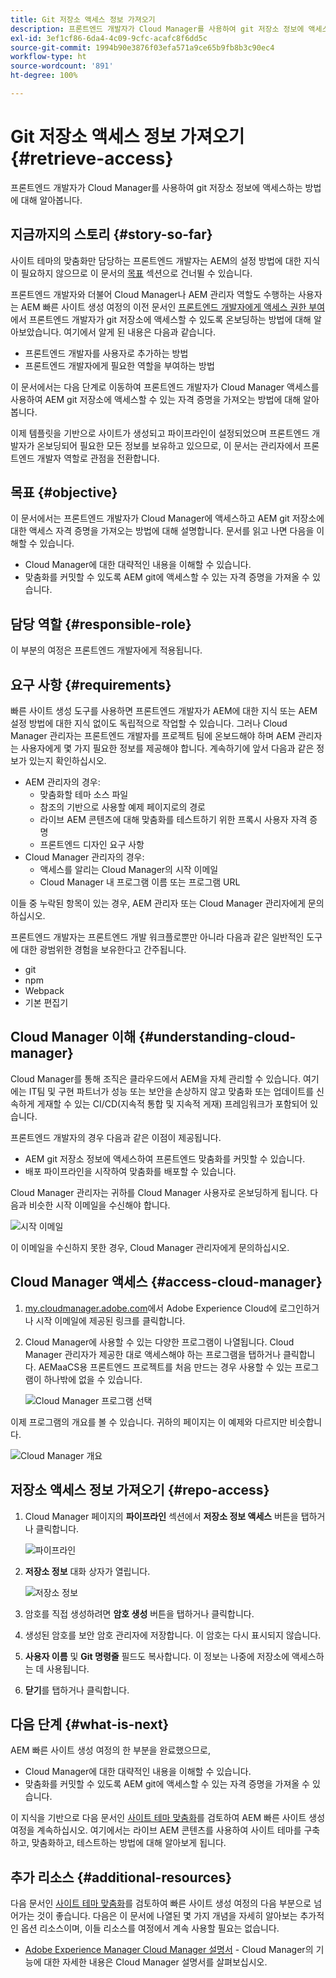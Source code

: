 ```yaml
---
title: Git 저장소 액세스 정보 가져오기
description: 프론트엔드 개발자가 Cloud Manager를 사용하여 git 저장소 정보에 액세스하는 방법에 대해 알아봅니다.
exl-id: 3ef1cf86-6da4-4c09-9cfc-acafc8f6dd5c
source-git-commit: 1994b90e3876f03efa571a9ce65b9fb8b3c90ec4
workflow-type: ht
source-wordcount: '891'
ht-degree: 100%

---
```


# Git 저장소 액세스 정보 가져오기 {#retrieve-access}

프론트엔드 개발자가 Cloud Manager를 사용하여 git 저장소 정보에 액세스하는 방법에 대해 알아봅니다.

## 지금까지의 스토리 {#story-so-far}

사이트 테마의 맞춤화만 담당하는 프론트엔드 개발자는 AEM의 설정 방법에 대한 지식이 필요하지 않으므로 이 문서의 [목표](#objective) 섹션으로 건너뛸 수 있습니다.

프론트엔드 개발자와 더불어 Cloud Manager나 AEM 관리자 역할도 수행하는 사용자는 AEM 빠른 사이트 생성 여정의 이전 문서인 [프론트엔드 개발자에게 액세스 권한 부여](grant-access.md)에서 프론트엔드 개발자가 git 저장소에 액세스할 수 있도록 온보딩하는 방법에 대해 알아보았습니다. 여기에서 알게 된 내용은 다음과 같습니다.

* 프론트엔드 개발자를 사용자로 추가하는 방법
* 프론트엔드 개발자에게 필요한 역할을 부여하는 방법

이 문서에서는 다음 단계로 이동하여 프론트엔드 개발자가 Cloud Manager 액세스를 사용하여 AEM git 저장소에 액세스할 수 있는 자격 증명을 가져오는 방법에 대해 알아봅니다.

이제 템플릿을 기반으로 사이트가 생성되고 파이프라인이 설정되었으며 프론트엔드 개발자가 온보딩되어 필요한 모든 정보를 보유하고 있으므로, 이 문서는 관리자에서 프론트엔드 개발자 역할로 관점을 전환합니다.

## 목표 {#objective}

이 문서에서는 프론트엔드 개발자가 Cloud Manager에 액세스하고 AEM git 저장소에 대한 액세스 자격 증명을 가져오는 방법에 대해 설명합니다. 문서를 읽고 나면 다음을 이해할 수 있습니다.

* Cloud Manager에 대한 대략적인 내용을 이해할 수 있습니다.
* 맞춤화를 커밋할 수 있도록 AEM git에 액세스할 수 있는 자격 증명을 가져올 수 있습니다.

## 담당 역할 {#responsible-role}

이 부분의 여정은 프론트엔드 개발자에게 적용됩니다.

## 요구 사항 {#requirements}

빠른 사이트 생성 도구를 사용하면 프론트엔드 개발자가 AEM에 대한 지식 또는 AEM 설정 방법에 대한 지식 없이도 독립적으로 작업할 수 있습니다. 그러나 Cloud Manager 관리자는 프론트엔드 개발자를 프로젝트 팀에 온보드해야 하며 AEM 관리자는 사용자에게 몇 가지 필요한 정보를 제공해야 합니다. 계속하기에 앞서 다음과 같은 정보가 있는지 확인하십시오.

* AEM 관리자의 경우:
   * 맞춤화할 테마 소스 파일
   * 참조의 기반으로 사용할 예제 페이지로의 경로
   * 라이브 AEM 콘텐츠에 대해 맞춤화를 테스트하기 위한 프록시 사용자 자격 증명
   * 프론트엔드 디자인 요구 사항
* Cloud Manager 관리자의 경우:
   * 액세스를 알리는 Cloud Manager의 시작 이메일
   * Cloud Manager 내 프로그램 이름 또는 프로그램 URL

이들 중 누락된 항목이 있는 경우, AEM 관리자 또는 Cloud Manager 관리자에게 문의하십시오.

프론트엔드 개발자는 프론트엔드 개발 워크플로뿐만 아니라 다음과 같은 일반적인 도구에 대한 광범위한 경험을 보유한다고 간주됩니다.

* git
* npm
* Webpack
* 기본 편집기

## Cloud Manager 이해 {#understanding-cloud-manager}

Cloud Manager를 통해 조직은 클라우드에서 AEM을 자체 관리할 수 있습니다. 여기에는 IT팀 및 구현 파트너가 성능 또는 보안을 손상하지 않고 맞춤화 또는 업데이트를 신속하게 게재할 수 있는 CI/CD(지속적 통합 및 지속적 게재) 프레임워크가 포함되어 있습니다.

프론트엔드 개발자의 경우 다음과 같은 이점이 제공됩니다.

* AEM git 저장소 정보에 액세스하여 프론트엔드 맞춤화를 커밋할 수 있습니다.
* 배포 파이프라인을 시작하여 맞춤화를 배포할 수 있습니다.

Cloud Manager 관리자는 귀하를 Cloud Manager 사용자로 온보딩하게 됩니다. 다음과 비슷한 시작 이메일을 수신해야 합니다.

![시작 이메일](assets/welcome-email.png)

이 이메일을 수신하지 못한 경우, Cloud Manager 관리자에게 문의하십시오.

## Cloud Manager 액세스 {#access-cloud-manager}

1. [my.cloudmanager.adobe.com](https://my.cloudmanager.adobe.com/)에서 Adobe Experience Cloud에 로그인하거나 시작 이메일에 제공된 링크를 클릭합니다.

1. Cloud Manager에 사용할 수 있는 다양한 프로그램이 나열됩니다. Cloud Manager 관리자가 제공한 대로 액세스해야 하는 프로그램을 탭하거나 클릭합니다. AEMaaCS용 프론트엔드 프로젝트를 처음 만드는 경우 사용할 수 있는 프로그램이 하나밖에 없을 수 있습니다.

   ![Cloud Manager 프로그램 선택](assets/cloud-manager-select-program.png)

이제 프로그램의 개요를 볼 수 있습니다. 귀하의 페이지는 이 예제와 다르지만 비슷합니다.

![Cloud Manager 개요](assets/cloud-manager-overview.png)

## 저장소 액세스 정보 가져오기 {#repo-access}

1. Cloud Manager 페이지의 **파이프라인** 섹션에서 **저장소 정보 액세스** 버튼을 탭하거나 클릭합니다.

   ![파이프라인](assets/pipelines-repo-info.png)

1. **저장소 정보** 대화 상자가 열립니다.

   ![저장소 정보](assets/repo-info.png)

1. 암호를 직접 생성하려면 **암호 생성** 버튼을 탭하거나 클릭합니다.

1. 생성된 암호를 보안 암호 관리자에 저장합니다. 이 암호는 다시 표시되지 않습니다.

1. **사용자 이름** 및 **Git 명령줄** 필드도 복사합니다. 이 정보는 나중에 저장소에 액세스하는 데 사용됩니다.

1. **닫기**&#x200B;를 탭하거나 클릭합니다.

## 다음 단계 {#what-is-next}

AEM 빠른 사이트 생성 여정의 한 부분을 완료했으므로,

* Cloud Manager에 대한 대략적인 내용을 이해할 수 있습니다.
* 맞춤화를 커밋할 수 있도록 AEM git에 액세스할 수 있는 자격 증명을 가져올 수 있습니다.

이 지식을 기반으로 다음 문서인 [사이트 테마 맞춤화](customize-theme.md)를 검토하여 AEM 빠른 사이트 생성 여정을 계속하십시오. 여기에서는 라이브 AEM 콘텐츠를 사용하여 사이트 테마를 구축하고, 맞춤화하고, 테스트하는 방법에 대해 알아보게 됩니다.

## 추가 리소스 {#additional-resources}

다음 문서인 [사이트 테마 맞춤화](customize-theme.md)를 검토하여 빠른 사이트 생성 여정의 다음 부분으로 넘어가는 것이 좋습니다. 다음은 이 문서에 나열된 몇 가지 개념을 자세히 알아보는 추가적인 옵션 리소스이며, 이들 리소스를 여정에서 계속 사용할 필요는 없습니다.

* [Adobe Experience Manager Cloud Manager 설명서](https://experienceleague.adobe.com/docs/experience-manager-cloud-manager/using/introduction-to-cloud-manager.html) - Cloud Manager의 기능에 대한 자세한 내용은 Cloud Manager 설명서를 살펴보십시오.
